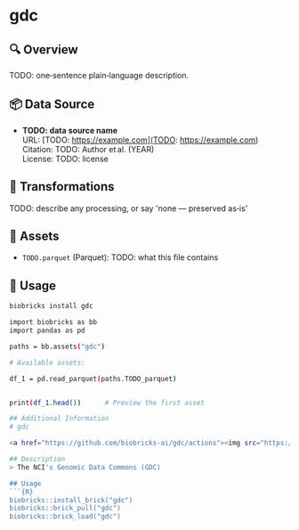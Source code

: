 # gdc

## 🔍 Overview
TODO: one‑sentence plain‑language description.

## 📦 Data Source

- **TODO: data source name**  
  URL: [TODO: https://example.com](TODO: https://example.com)
  <br>Citation: TODO: Author et al. (YEAR)
  <br>License: TODO: license


## 🔄 Transformations
TODO: describe any processing, or say 'none — preserved as‑is'

## 📁 Assets

- `TODO.parquet` (Parquet): TODO: what this file contains


## 🧪 Usage
```bash
biobricks install gdc

import biobricks as bb
import pandas as pd

paths = bb.assets("gdc")

# Available assets:

df_1 = pd.read_parquet(paths.TODO_parquet)


print(df_1.head())      # Preview the first asset

## Additional Information
# gdc

<a href="https://github.com/biobricks-ai/gdc/actions"><img src="https://github.com/biobricks-ai/gdc/actions/workflows/bricktools-check.yaml/badge.svg?branch=master"/></a>

## Description
> The NCI's Genomic Data Commons (GDC)

## Usage
```{R}
biobricks::install_brick("gdc")
biobricks::brick_pull("gdc")
biobricks::brick_load("gdc")
```
